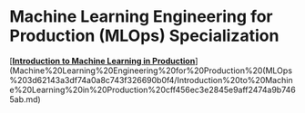 # Machine Learning Engineering for Production (MLOps) Specialization


[****[Introduction to Machine Learning in Production](https://www.coursera.org/learn/introduction-to-machine-learning-in-production/home/welcome)****](Machine%20Learning%20Engineering%20for%20Production%20(MLOps%203d62143a3df74a0a8c743f326690b0f4/Introduction%20to%20Machine%20Learning%20in%20Production%20cff456ec3e2845e9aff2474a9b7465ab.md)